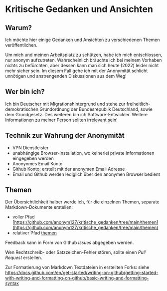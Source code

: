 # Kritische Gedanken und Ansichten

## Warum?

Ich möchte hier einige Gedanken und Ansichten zu verschiedenen Themen veröffentlichen.

Um mich und meinen Arbeitsplatz zu schützen, habe ich mich entschlossen, nur anonym aufzutreten.
Wahrscheinlich bräuchte ich bei meinem Vorhaben nichts zu befürchten, aber dessen kann man sich heute (2022) leider nicht mehr sicher sein.
Im diesem Fall gehe ich mit der Anonymität schlicht unnötigen und anstrengenden Diskussionen aus dem Weg!

## Wer bin ich?

Ich bin Deutscher mit Migrationshintergrund und stehe zur freiheitlich-demokratischen Grundordnung der Bundesrepublik Deutschland, sowie dem Grundgesetz.
Des weiteren bin ich Software-Entwickler. Weitere Informationen zu meiner Person sollten irrelevant sein!

## Technik zur Wahrung der Anonymität

* VPN Dienstleister
* unabhängige Browser-Installation, wo keinerlei private Informationen eingegeben werden
* Anonynmes Email Konto
* Github Konto; erstellt mit der anonymen Email Adresse
* Email und Github werden lediglich über den anonymen Browser bedient

## Themen

Der Übersichtlichkeit halber werde ich, für die einzelnen Themen, separate Markdown-Dokumente erstellen:

* voller Pfad [https://github.com/anonym127/kritische_gedanken/tree/main/themen](https://github.com/anonym127/kritische_gedanken/tree/main/themen)
* relativer Pfad [themen](themen)

Feedback kann in Form von Github _Issues_ abgegeben werden.

Wen Rechtschreib- oder Satzzeichen-Fehler stören, sollte einen _Pull Request_ erstellen.

Zur Formatierung von Markdown Textdateien in erstellten Forks:
siehe https://docs.github.com/en/get-started/writing-on-github/getting-started-with-writing-and-formatting-on-github/basic-writing-and-formatting-syntax

